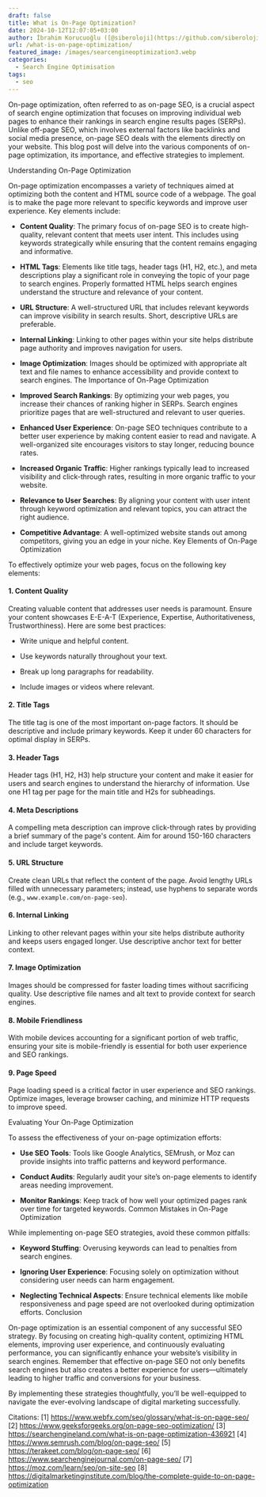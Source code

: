 ```yaml
---
draft: false
title: What is On-Page Optimization?
date: 2024-10-12T12:07:05+03:00
author: İbrahim Korucuoğlu ([@siberoloji](https://github.com/siberoloji))
url: /what-is-on-page-optimization/
featured_image: /images/searcengineoptimization3.webp
categories:
  - Search Engine Optimisation
tags:
  - seo
---
```

On-page optimization, often referred to as on-page SEO, is a crucial aspect of search engine optimization that focuses on improving individual web pages to enhance their rankings in search engine results pages (SERPs). Unlike off-page SEO, which involves external factors like backlinks and social media presence, on-page SEO deals with the elements directly on your website. This blog post will delve into the various components of on-page optimization, its importance, and effective strategies to implement.

Understanding On-Page Optimization

On-page optimization encompasses a variety of techniques aimed at optimizing both the content and HTML source code of a webpage. The goal is to make the page more relevant to specific keywords and improve user experience. Key elements include:
* **Content Quality**: The primary focus of on-page SEO is to create high-quality, relevant content that meets user intent. This includes using keywords strategically while ensuring that the content remains engaging and informative.

* **HTML Tags**: Elements like title tags, header tags (H1, H2, etc.), and meta descriptions play a significant role in conveying the topic of your page to search engines. Properly formatted HTML helps search engines understand the structure and relevance of your content.

* **URL Structure**: A well-structured URL that includes relevant keywords can improve visibility in search results. Short, descriptive URLs are preferable.

* **Internal Linking**: Linking to other pages within your site helps distribute page authority and improves navigation for users.

* **Image Optimization**: Images should be optimized with appropriate alt text and file names to enhance accessibility and provide context to search engines.
The Importance of On-Page Optimization
* **Improved Search Rankings**: By optimizing your web pages, you increase their chances of ranking higher in SERPs. Search engines prioritize pages that are well-structured and relevant to user queries.

* **Enhanced User Experience**: On-page SEO techniques contribute to a better user experience by making content easier to read and navigate. A well-organized site encourages visitors to stay longer, reducing bounce rates.

* **Increased Organic Traffic**: Higher rankings typically lead to increased visibility and click-through rates, resulting in more organic traffic to your website.

* **Relevance to User Searches**: By aligning your content with user intent through keyword optimization and relevant topics, you can attract the right audience.

* **Competitive Advantage**: A well-optimized website stands out among competitors, giving you an edge in your niche.
Key Elements of On-Page Optimization

To effectively optimize your web pages, focus on the following key elements:
#### 1. Content Quality

Creating valuable content that addresses user needs is paramount. Ensure your content showcases E-E-A-T (Experience, Expertise, Authoritativeness, Trustworthiness). Here are some best practices:
* Write unique and helpful content.

* Use keywords naturally throughout your text.

* Break up long paragraphs for readability.

* Include images or videos where relevant.

#### 2. Title Tags

The title tag is one of the most important on-page factors. It should be descriptive and include primary keywords. Keep it under 60 characters for optimal display in SERPs.
#### 3. Header Tags

Header tags (H1, H2, H3) help structure your content and make it easier for users and search engines to understand the hierarchy of information. Use one H1 tag per page for the main title and H2s for subheadings.
#### 4. Meta Descriptions

A compelling meta description can improve click-through rates by providing a brief summary of the page's content. Aim for around 150-160 characters and include target keywords.
#### 5. URL Structure

Create clean URLs that reflect the content of the page. Avoid lengthy URLs filled with unnecessary parameters; instead, use hyphens to separate words (e.g., `www.example.com/on-page-seo`).
#### 6. Internal Linking

Linking to other relevant pages within your site helps distribute authority and keeps users engaged longer. Use descriptive anchor text for better context.
#### 7. Image Optimization

Images should be compressed for faster loading times without sacrificing quality. Use descriptive file names and alt text to provide context for search engines.
#### 8. Mobile Friendliness

With mobile devices accounting for a significant portion of web traffic, ensuring your site is mobile-friendly is essential for both user experience and SEO rankings.
#### 9. Page Speed

Page loading speed is a critical factor in user experience and SEO rankings. Optimize images, leverage browser caching, and minimize HTTP requests to improve speed.

Evaluating Your On-Page Optimization

To assess the effectiveness of your on-page optimization efforts:
* **Use SEO Tools**: Tools like Google Analytics, SEMrush, or Moz can provide insights into traffic patterns and keyword performance.

* **Conduct Audits**: Regularly audit your site’s on-page elements to identify areas needing improvement.

* **Monitor Rankings**: Keep track of how well your optimized pages rank over time for targeted keywords.
Common Mistakes in On-Page Optimization

While implementing on-page SEO strategies, avoid these common pitfalls:
* **Keyword Stuffing**: Overusing keywords can lead to penalties from search engines.

* **Ignoring User Experience**: Focusing solely on optimization without considering user needs can harm engagement.

* **Neglecting Technical Aspects**: Ensure technical elements like mobile responsiveness and page speed are not overlooked during optimization efforts.
Conclusion

On-page optimization is an essential component of any successful SEO strategy. By focusing on creating high-quality content, optimizing HTML elements, improving user experience, and continuously evaluating performance, you can significantly enhance your website’s visibility in search engines. Remember that effective on-page SEO not only benefits search engines but also creates a better experience for users—ultimately leading to higher traffic and conversions for your business.

By implementing these strategies thoughtfully, you’ll be well-equipped to navigate the ever-evolving landscape of digital marketing successfully.

Citations: [1] https://www.webfx.com/seo/glossary/what-is-on-page-seo/ [2] https://www.geeksforgeeks.org/on-page-seo-optimization/ [3] https://searchengineland.com/what-is-on-page-optimization-436921 [4] https://www.semrush.com/blog/on-page-seo/ [5] https://terakeet.com/blog/on-page-seo/ [6] https://www.searchenginejournal.com/on-page-seo/ [7] https://moz.com/learn/seo/on-site-seo [8] https://digitalmarketinginstitute.com/blog/the-complete-guide-to-on-page-optimization

